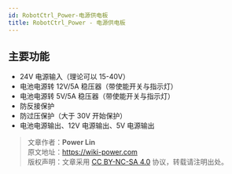 ```yaml
---
id: RobotCtrl_Power-电源供电板
title: RobotCtrl_Power - 电源供电板
---
```


## 主要功能

- 24V 电源输入（理论可以 15-40V）
- 电池电源转 12V/5A 稳压器（带使能开关与指示灯）
- 电池电源转 5V/5A 稳压器（带使能开关与指示灯）
- 防反接保护
- 防过压保护（大于 30V 开始保护）
- 电池电源输出、12V 电源输出、5V 电源输出

> 文章作者：**Power Lin**  
> 原文地址：<https://wiki-power.com>  
> 版权声明：文章采用 [CC BY-NC-SA 4.0](https://creativecommons.org/licenses/by/4.0/deed.zh) 协议，转载请注明出处。

